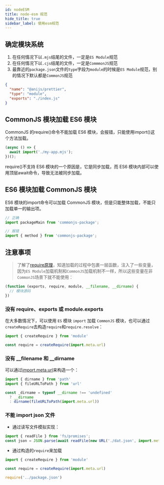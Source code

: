 ```yaml
---
id: nodeESM
title: node-esm 规范
hide_title: true
sidebar_label: 使用esm规范
---
```


## 确定模块系统

1. 在任何情况下以`.mjs`结尾的文件，一定是`ES Module`规范
2. 在任何情况下以`.cjs`结尾的文件，一定是`CommmonJS`规范
3. 最靠近的`package.json`文件的`type`字段为`module`的时候是`ES Module`规范，别的情况下默认都是`CommonJS`规范

  ```json
  {
    "name": "@anijs/prettier",
    "type": "module",
    "exports": "./index.js"
  }
  ```

## CommonJS 模块加载 ES6 模块

CommonJS 的require()命令不能加载 ES6 模块，会报错，只能使用import()这个方法加载。

```javascript
(async () => {
  await import('./my-app.mjs');
})();
```

require()不支持 ES6 模块的一个原因是，它是同步加载，而 ES6 模块内部可以使用顶层await命令，导致无法被同步加载。

## ES6 模块加载 CommonJS 模块

ES6 模块的import命令可以加载 CommonJS 模块，但是只能整体加载，不能只加载单一的输出项。

```javascript
// 正确
import packageMain from 'commonjs-package';

// 报错
import { method } from 'commonjs-package';
```

## 注意事项

> 了解了[require原理](/docs/node/basic/nodeRequireSourceCode)，知道加载的过程中包裹一层函数，注入了一些变量，因为`ES Module`加载机制和`CommonJS`加载机制不一样，所以这些变量在非`CommonJS`场景下就不能使用：

```javascript
(function (exports, require, module, __filename, __dirname) {
  // 模块源码
})
```

### 没有 require、exports 或 module.exports

在大多数情况下，可以使用 `ES` 模块 `import` 加载 `CommonJS` 模块，也可以通过`createRequire`去构造`require`和`require.resolve`：

```javascript
import { createRequire } from 'module'

const require = createRequire(import.meta.url)
```

### 没有 __filename 和 __dirname

可以通过[import.meta.url](http://nodejs.cn/api/esm.html#importmetaurl)来构造一个：

```javascript
import { dirname } from 'path'
import { fileURLToPath } from 'url'

const _dirname = typeof __dirname !== 'undefined'
  ? __dirname
  : dirname(fileURLToPath(import.meta.url))
```

### 不能 import json 文件

- 通过读写文件模拟实现：

```javascript
import { readFile } from 'fs/promises';
const json = JSON.parse(await readFile(new URL('./dat.json', import.meta.url)));
```

- 通过构造的`require`来加载

```javascript
import { createRequire } from 'module'

const require = createRequire(import.meta.url)

require('../package.json')
```
